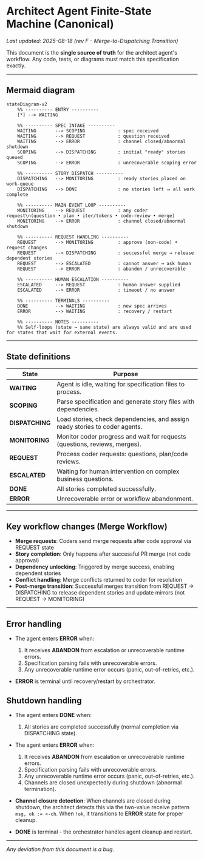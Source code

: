# Architect Agent Finite-State Machine (Canonical)

*Last updated: 2025-08-18 (rev F - Merge-to-Dispatching Transition)*

This document is the **single source of truth** for the architect agent's workflow.
Any code, tests, or diagrams must match this specification exactly.

---

## Mermaid diagram

```mermaid
stateDiagram-v2
    %% ---------- ENTRY ----------
    [*] --> WAITING              

    %% ---------- SPEC INTAKE ----------
    WAITING       --> SCOPING            : spec received
    WAITING       --> REQUEST            : question received  
    WAITING       --> ERROR              : channel closed/abnormal shutdown
    SCOPING       --> DISPATCHING        : initial "ready" stories queued
    SCOPING       --> ERROR              : unrecoverable scoping error

    %% ---------- STORY DISPATCH ----------
    DISPATCHING   --> MONITORING         : ready stories placed on work-queue
    DISPATCHING   --> DONE               : no stories left ⭢ all work complete

    %% ---------- MAIN EVENT LOOP ----------
    MONITORING    --> REQUEST            : any coder request\n(question • plan • iter/tokens • code-review • merge)
    MONITORING    --> ERROR              : channel closed/abnormal shutdown
    
    %% ---------- REQUEST HANDLING ----------
    REQUEST       --> MONITORING         : approve (non-code) • request changes  
    REQUEST       --> DISPATCHING        : successful merge → release dependent stories
    REQUEST       --> ESCALATED          : cannot answer → ask human
    REQUEST       --> ERROR              : abandon / unrecoverable

    %% ---------- HUMAN ESCALATION ----------
    ESCALATED     --> REQUEST            : human answer supplied
    ESCALATED     --> ERROR              : timeout / no answer

    %% ---------- TERMINALS ----------
    DONE          --> WAITING            : new spec arrives
    ERROR         --> WAITING            : recovery / restart

    %% ---------- NOTES ----------
    %% Self-loops (state → same state) are always valid and are used for states that wait for external events.
```

---

## State definitions

| State            | Purpose                                                                        |
| ---------------- | ------------------------------------------------------------------------------ |
| **WAITING**      | Agent is idle, waiting for specification files to process.                    |
| **SCOPING**      | Parse specification and generate story files with dependencies.               |
| **DISPATCHING**  | Load stories, check dependencies, and assign ready stories to coder agents.   |
| **MONITORING**   | Monitor coder progress and wait for requests (questions, reviews, merges).    |
| **REQUEST**      | Process coder requests: questions, plan/code reviews.                         |
| **ESCALATED**    | Waiting for human intervention on complex business questions.                 |
| **DONE**         | All stories completed successfully.                                           |
| **ERROR**        | Unrecoverable error or workflow abandonment.                                  |

---

## Key workflow changes (Merge Workflow)

- **Merge requests**: Coders send merge requests after code approval via REQUEST state
- **Story completion**: Only happens after successful PR merge (not code approval)
- **Dependency unlocking**: Triggered by merge success, enabling dependent stories
- **Conflict handling**: Merge conflicts returned to coder for resolution
- **Post-merge transition**: Successful merges transition from REQUEST → DISPATCHING to release dependent stories and update mirrors (not REQUEST → MONITORING)

---

## Error handling

* The agent enters **ERROR** when:

  1. It receives **ABANDON** from escalation or unrecoverable runtime errors.
  2. Specification parsing fails with unrecoverable errors.
  3. Any unrecoverable runtime error occurs (panic, out-of-retries, etc.).

* **ERROR** is terminal until recovery/restart by orchestrator.

## Shutdown handling

* The agent enters **DONE** when:

  1. All stories are completed successfully (normal completion via DISPATCHING state).

* The agent enters **ERROR** when:

  1. It receives **ABANDON** from escalation or unrecoverable runtime errors.
  2. Specification parsing fails with unrecoverable errors.
  3. Any unrecoverable runtime error occurs (panic, out-of-retries, etc.).
  4. Channels are closed unexpectedly during shutdown (abnormal termination).

* **Channel closure detection**: When channels are closed during shutdown, the architect detects this via the two-value receive pattern `msg, ok := <-ch`. When `!ok`, it transitions to **ERROR** state for proper cleanup.

* **DONE** is terminal - the orchestrator handles agent cleanup and restart.

---

*Any deviation from this document is a bug.*

